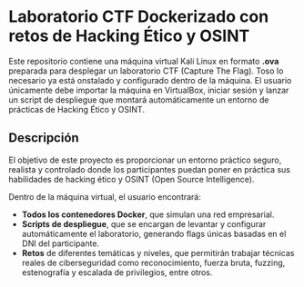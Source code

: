 # Laboratorio CTF Dockerizado con retos de Hacking Ético y OSINT

Este repositorio contiene una máquina virtual Kali Linux en formato **.ova** preparada para desplegar un laboratorio CTF (Capture The Flag). Toso lo necesario ya está onstalado y configurado dentro de la máquina. El usuario únicamente debe importar la máquina en VirtualBox, iniciar sesión y lanzar un script de despliegue que montará automáticamente un entorno de prácticas de Hacking Ético y OSINT.

## Descripción

El objetivo de este proyecto es proporcionar un entorno práctico seguro, realista y controlado donde los participantes puedan poner en práctica sus habilidades de hacking ético y OSINT (Open Source Intelligence).

Dentro de la máquina virtual, el usuario encontrará:

- **Todos los contenedores Docker**, que simulan una red empresarial.
- **Scripts de despliegue**, que se encargan de levantar y configurar automáticamente el laboratorio, generando flags únicas basadas en el DNI del participante.
- **Retos** de diferentes temáticas y niveles, que permitirán trabajar técnicas reales de ciberseguridad como reconocimiento, fuerza bruta, fuzzing, estenografía y escalada de privilegios, entre otros.
